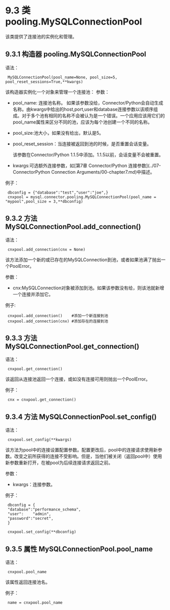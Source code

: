 ﻿9.3 类 pooling.MySQLConnectionPool
=====================================

该类提供了连接池的实例化和管理。
	
## 9.3.1 构造器 pooling.MySQLConnectionPool

语法：

	 MySQLConnectionPool(pool_name=None, pool_size=5, pool_reset_sessions=True,**kwargs)
	
该构造器实例化一个对象来管理一个连接池：
参数：

- pool_name: 连接池名称。
  如果该参数没给，Connector/Python会自动生成名称。由kwargs中给出的host,port,user和database连接参数以该顺序组成。对于多个池有相同的名称不会被认为是一个错误。一个应用应该用它们的pool_name属性来区分不同的池，应该为每个池创建一个不同的名称。	
- pool_size:池大小，如果没有给出，默认是5。
- pool_reset_session：当连接被返回到池的时候，是否重置会话变量。

  该参数在Connector/Python 1.1.5中添加。1.1.5以前，会话变量不会被重置。
- kwargs:可选额外连接参数，如[第7章 Connector/Python 连接参数](../07-ConnectorPython Connection Arguments/00-chapter7.md)中描述。

例子：

	 dbconfig = {"database":"test","user":"joe",}
	 cnxpool = mysql.connector.pooling.MySQLConnectionPool(pool_name = "mypool",pool_size = 3,**dbconfig)

## 9.3.2 方法 MySQLConnectionPool.add_connection()

语法：
	 
	 cnxpool.add_connection(cnx = None)

该方法添加一个新的或已存在的MySQLConnection到池，或者如果池满了抛出一个PoolError。

参数：
- cnx:MySQLConnection对象被添加到池。如果该参数没有给，则该池就新增一个连接并添加它。

例子:

	 cnxpool.add_connection()    #添加一个新连接到池
	 cnxpool.add_connection(cnx) #添加存在的连接到池

## 9.3.3 方法 MySQLConnectionPool.get_connection()

语法：

	 cnxpool.get_connection()

该返回从连接池返回一个连接，或如没有连接可用则抛出一个PoolError。

例子：
	
	 cnx = cnxpool.get_connection()

## 9.3.4 方法 MySQLConnectionPool.set_config()

语法：
	 
	 cnxpool.set_config(**kwargs)

该方法为pool中的连接设置配置参数。配置更改后，pool中的连接请求使用新参数。改变之前所获得的连接不受影响。但是，当他们被关闭（返回pool中）使用新参数重新打开，在被pool为后续连接请求返回之前。

参数：

- kwargs：连接参数。

例子：

 	 dbconfig = {
	 "database":"performance_schema",
	 "user":    "admin",
	 "password":"secret",
	 }

	 cnxpool.set_config(**dbconfig)

## 9.3.5 属性 MySQLConnectionPool.pool_name

语法：

	 cnxpool.pool_name
	
该属性返回连接池名。
	
例子：

	 name = cnxpool.pool_name